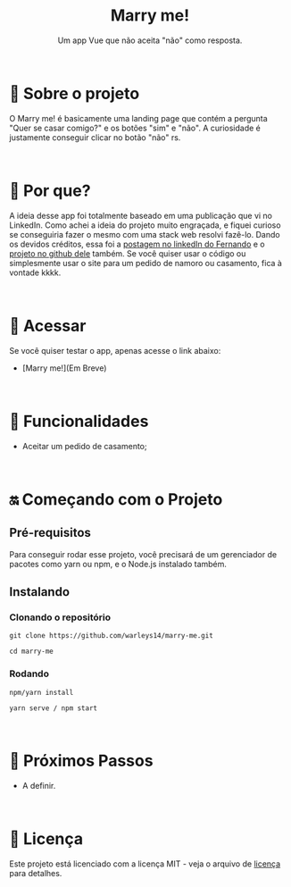 <center>
  <h1> Marry me! </h1>

  Um app Vue que não aceita "não" como resposta.
</center>

<br>

# 👀 Sobre o projeto
O Marry me! é basicamente uma landing page que contém a pergunta "Quer se casar comigo?" e os botões "sim" e "não". A curiosidade é justamente conseguir clicar no botão "não" rs.


<br>

# 🤔 Por que?
A ideia desse app foi totalmente baseado em uma publicação que vi no LinkedIn. Como achei a ideia do projeto muito engraçada, e fiquei curioso se conseguiria fazer o mesmo com uma stack web resolvi fazê-lo. 
Dando os devidos créditos, essa foi a [postagem no linkedIn do Fernando](https://www.linkedin.com/feed/update/urn:li:activity:6860672333057687552/) e o [projeto no github dele](https://github.com/F3rnando-Dev/PedidoCasamento) também. Se você quiser usar o código ou simplesmente usar o site para um pedido de namoro ou casamento, fica à vontade kkkk.

<br>

# 📲 Acessar
Se você quiser testar o app, apenas acesse o link abaixo:
- [Marry me!](Em Breve)

<br>

# 📱 Funcionalidades
- Aceitar um pedido de casamento;

<br>

# 🔛 Começando com o Projeto

## Pré-requisitos
Para conseguir rodar esse projeto, você precisará de um gerenciador de pacotes como yarn ou npm, e o Node.js instalado também.

## Instalando

### Clonando o repositório

```
git clone https://github.com/warleys14/marry-me.git

cd marry-me
```

### Rodando

```
npm/yarn install

yarn serve / npm start
```
<br>

# 🧐 Próximos Passos

- A definir.


<br>

# 📜 Licença
Este projeto está licenciado com a licença MIT - veja o arquivo de [licença](https://github.com/warleys14/marry-me/blob/master/LICENSE) para detalhes.
